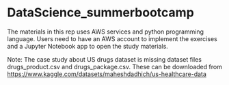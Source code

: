 # DataScience_summerbootcamp
The materials in this rep uses AWS services and python programming language. Users need to have an AWS account to implement the exercises and a Jupyter Notebook app to open the study materials. 

Note: The case study about US drugs dataset is missing dataset files drugs_product.csv and drugs_package.csv. These can be downloaded from https://www.kaggle.com/datasets/maheshdadhich/us-healthcare-data

